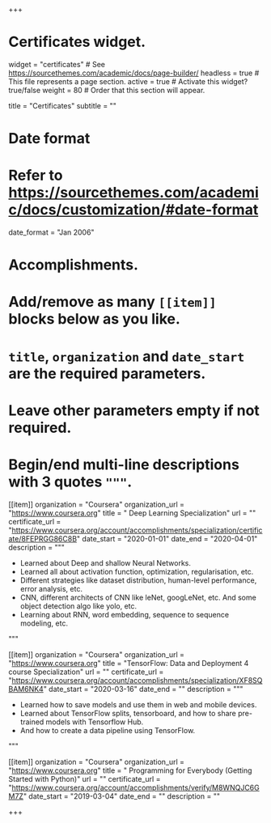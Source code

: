 +++
# Certificates widget.
widget = "certificates"  # See https://sourcethemes.com/academic/docs/page-builder/
headless = true  # This file represents a page section.
active = true  # Activate this widget? true/false
weight = 80  # Order that this section will appear.

title = "Certificates"
subtitle = ""

# Date format
#   Refer to https://sourcethemes.com/academic/docs/customization/#date-format
date_format = "Jan 2006"

# Accomplishments.
#   Add/remove as many `[[item]]` blocks below as you like.
#   `title`, `organization` and `date_start` are the required parameters.
#   Leave other parameters empty if not required.
#   Begin/end multi-line descriptions with 3 quotes `"""`.

[[item]]
  organization = "Coursera"
  organization_url = "https://www.coursera.org"
  title = " Deep Learning Specialization"
  url = ""
  certificate_url = "https://www.coursera.org/account/accomplishments/specialization/certificate/8FEPRGG86C8B"
  date_start = "2020-01-01"
  date_end = "2020-04-01"
  description = """
  * Learned about Deep and shallow Neural Networks.
  * Learned all about activation function, optimization, regularisation, etc.
  * Different strategies like dataset distribution, human-level performance, error
  analysis, etc.
  * CNN, different architects of CNN like leNet, googLeNet, etc. And some
  object detection algo like yolo, etc.
  * Learning about RNN, word embedding, sequence to sequence modeling,
  etc.

  """

[[item]]
  organization = "Coursera"
  organization_url = "https://www.coursera.org"
  title = "TensorFlow: Data and Deployment 4 course Specialization"
  url = ""
  certificate_url = "https://www.coursera.org/account/accomplishments/specialization/XF8SQBAM6NK4"
  date_start = "2020-03-16"
  date_end = ""
  description = """
  * Learned how to save models and use them in web and mobile devices.
  * Learned about TensorFlow splits, tensorboard, and how to share pre-trained
  models with Tensorflow Hub.
  * And how to create a data pipeline using TensorFlow.

  """
  
[[item]]
  organization = "Coursera"
  organization_url = "https://www.coursera.org"
  title = " Programming for Everybody (Getting Started with Python)"
  url = ""
  certificate_url = "https://www.coursera.org/account/accomplishments/verify/M8WNQJC6GM7Z"
  date_start = "2019-03-04"
  date_end = ""
  description = ""

+++